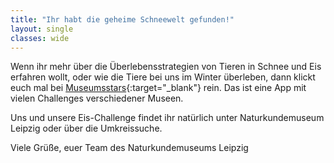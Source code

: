 ```yaml
---
title: "Ihr habt die geheime Schneewelt gefunden!"
layout: single
classes: wide
---
```

Wenn ihr mehr über die Überlebensstrategien von Tieren in Schnee und Eis erfahren wollt, oder wie die Tiere bei uns im Winter überleben, dann klickt euch mal bei [Museumsstars](https://www.fluxguide.com/portfolio/museumstars/){:target="_blank"} rein. Das ist eine App mit vielen Challenges verschiedener Museen.

Uns und unsere Eis-Challenge findet ihr natürlich unter Naturkundemuseum Leipzig oder über die Umkreissuche.

Viele Grüße,
euer Team des Naturkundemuseums Leipzig
